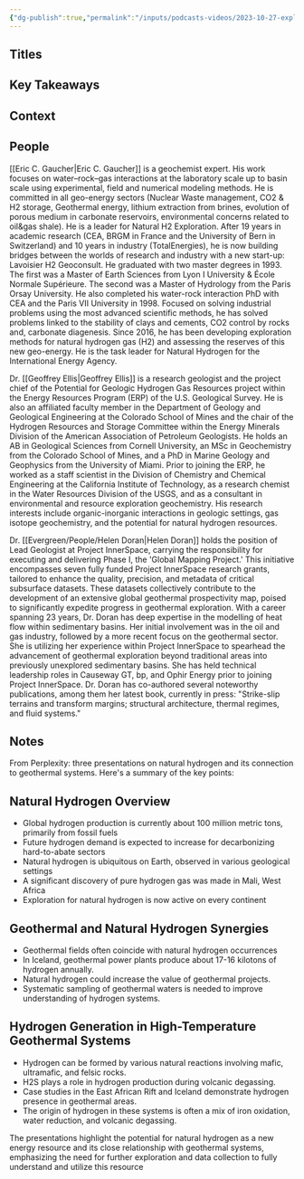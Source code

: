 ```yaml
---
{"dg-publish":true,"permalink":"/inputs/podcasts-videos/2023-10-27-exploring-synergies-between-natural-hydrogen-and-geothermal-prospecting-technical-presentation-pivot-2023/","tags":["podcast_notes"]}
---
```


## Titles


## Key Takeaways


## Context



## People
[[Eric C. Gaucher\|Eric C. Gaucher]] is a geochemist expert. His work focuses on water–rock–gas interactions at the laboratory scale up to basin scale using experimental, field and numerical modeling methods. He is committed in all geo-energy sectors (Nuclear Waste management, CO2 & H2 storage, Geothermal energy, lithium extraction from brines, evolution of porous medium in carbonate reservoirs, environmental concerns related to oil&gas shale). He is a leader for Natural H2 Exploration. After 19 years in academic research (CEA, BRGM in France and the University of Bern in Switzerland) and 10 years in industry (TotalEnergies), he is now building bridges between the worlds of research and industry with a new start-up: Lavoisier H2 Geoconsult. He graduated with two master degrees in 1993. The first was a Master of Earth Sciences from Lyon I University & École Normale Supérieure. The second was a Master of Hydrology from the Paris Orsay University. He also completed his water-rock interaction PhD with CEA and the Paris VII University in 1998. Focused on solving industrial problems using the most advanced scientific methods, he has solved problems linked to the stability of clays and cements, CO2 control by rocks and, carbonate diagenesis. Since 2016, he has been developing exploration methods for natural hydrogen gas (H2) and assessing the reserves of this new geo-energy. He is the task leader for Natural Hydrogen for the International Energy Agency.

Dr. [[Geoffrey Ellis\|Geoffrey Ellis]] is a research geologist and the project chief of the Potential for Geologic Hydrogen Gas Resources project within the Energy Resources Program (ERP) of the U.S. Geological Survey. He is also an affiliated faculty member in the Department of Geology and Geological Engineering at the Colorado School of Mines and the chair of the Hydrogen Resources and Storage Committee within the Energy Minerals Division of the American Association of Petroleum Geologists. He holds an AB in Geological Sciences from Cornell University, an MSc in Geochemistry from the Colorado School of Mines, and a PhD in Marine Geology and Geophysics from the University of Miami. Prior to joining the ERP, he worked as a staff scientist in the Division of Chemistry and Chemical Engineering at the California Institute of Technology, as a research chemist in the Water Resources Division of the USGS, and as a consultant in environmental and resource exploration geochemistry. His research interests include organic-inorganic interactions in geologic settings, gas isotope geochemistry, and the potential for natural hydrogen resources.

Dr. [[Evergreen/People/Helen Doran\|Helen Doran]] holds the position of Lead Geologist at Project InnerSpace, carrying the responsibility for executing and delivering Phase I, the 'Global Mapping Project.' This initiative encompasses seven fully funded Project InnerSpace research grants, tailored to enhance the quality, precision, and metadata of critical subsurface datasets. These datasets collectively contribute to the development of an extensive global geothermal prospectivity map, poised to significantly expedite progress in geothermal exploration. With a career spanning 23 years, Dr. Doran has deep expertise in the modelling of heat flow within sedimentary basins. Her initial involvement was in the oil and gas industry, followed by a more recent focus on the geothermal sector. She is utilizing her experience within Project InnerSpace to spearhead the advancement of geothermal exploration beyond traditional areas into previously unexplored sedimentary basins. She has held technical leadership roles in Causeway GT, bp, and Ophir Energy prior to joining Project InnerSpace. Dr. Doran has co-authored several noteworthy publications, among them her latest book, currently in press: "Strike-slip terrains and transform margins; structural architecture, thermal regimes, and fluid systems."


## Notes

From Perplexity:
three presentations on natural hydrogen and its connection to geothermal systems. Here's a summary of the key points:

## Natural Hydrogen Overview

- Global hydrogen production is currently about 100 million metric tons, primarily from fossil fuels
- Future hydrogen demand is expected to increase for decarbonizing hard-to-abate sectors
- Natural hydrogen is ubiquitous on Earth, observed in various geological settings
- A significant discovery of pure hydrogen gas was made in Mali, West Africa
- Exploration for natural hydrogen is now active on every continent

## Geothermal and Natural Hydrogen Synergies

- Geothermal fields often coincide with natural hydrogen occurrences
- In Iceland, geothermal power plants produce about 17-16 kilotons of hydrogen annually.
- Natural hydrogen could increase the value of geothermal projects.
- Systematic sampling of geothermal waters is needed to improve understanding of hydrogen systems.

## Hydrogen Generation in High-Temperature Geothermal Systems

- Hydrogen can be formed by various natural reactions involving mafic, ultramafic, and felsic rocks.
- H2S plays a role in hydrogen production during volcanic degassing.
- Case studies in the East African Rift and Iceland demonstrate hydrogen presence in geothermal areas.
- The origin of hydrogen in these systems is often a mix of iron oxidation, water reduction, and volcanic degassing.

The presentations highlight the potential for natural hydrogen as a new energy resource and its close relationship with geothermal systems, emphasizing the need for further exploration and data collection to fully understand and utilize this resource

